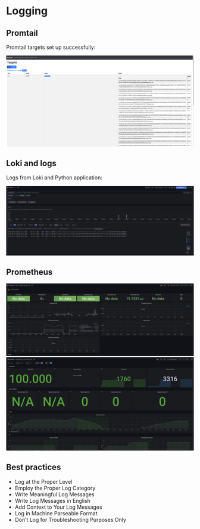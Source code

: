 # Logging
## Promtail 

Promtail targets set up successfully:

![](promtail.png)

## Loki and logs 
Logs from Loki and Python application:

![](loki.png)

## Prometheus

![](13407.png)
![](3662.png)

## Best practices 

* Log at the Proper Level
* Employ the Proper Log Category
* Write Meaningful Log Messages
* Write Log Messages in English
* Add Context to Your Log Messages
* Log in Machine Parseable Format
* Don’t Log for Troubleshooting Purposes Only
